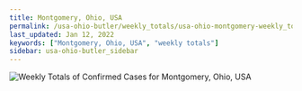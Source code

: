 ```yaml
---
title: Montgomery, Ohio, USA
permalink: /usa-ohio-butler/weekly_totals/usa-ohio-montgomery-weekly_totals.html
last_updated: Jan 12, 2022
keywords: ["Montgomery, Ohio, USA", "weekly totals"]
sidebar: usa-ohio-butler_sidebar
---
```


![Weekly Totals of Confirmed Cases for Montgomery, Ohio, USA](/covid_tracker/images/graphs/usa-ohio-montgomery-weekly_totals_graph.png)
